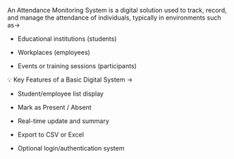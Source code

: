 An Attendance Monitoring System is a digital solution used to track, record, and manage the attendance of individuals, typically in environments such as->

* Educational institutions (students)

* Workplaces (employees)

* Events or training sessions (participants)


💡 Key Features of a Basic Digital System ->

* Student/employee list display

* Mark as Present / Absent

* Real-time update and summary

* Export to CSV or Excel

* Optional login/authentication system

